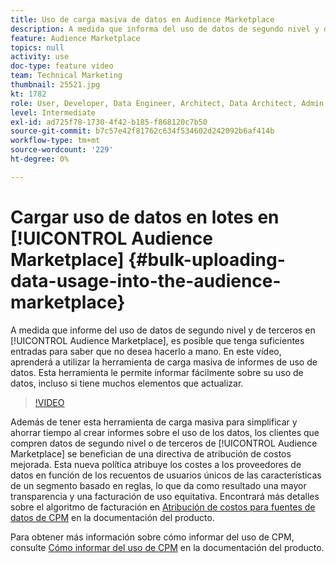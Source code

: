 ```yaml
---
title: Uso de carga masiva de datos en Audience Marketplace
description: A medida que informa del uso de datos de segundo nivel y de terceros en el Audience Marketplace, es posible que tenga suficientes entradas para comprobar que no desea hacerlo a mano. En este vídeo, aprenderá a utilizar la herramienta de carga masiva de informes de uso de datos para poder informar fácilmente sobre su uso de datos, incluso si tiene muchos elementos que actualizar.
feature: Audience Marketplace
topics: null
activity: use
doc-type: feature video
team: Technical Marketing
thumbnail: 25521.jpg
kt: 1782
role: User, Developer, Data Engineer, Architect, Data Architect, Admin, Leader
level: Intermediate
exl-id: ad725f78-1730-4f42-b185-f868120c7b50
source-git-commit: b7c57e42f81762c634f534602d242092b6af414b
workflow-type: tm+mt
source-wordcount: '229'
ht-degree: 0%

---
```


# Cargar uso de datos en lotes en [!UICONTROL Audience Marketplace] {#bulk-uploading-data-usage-into-the-audience-marketplace}

A medida que informe del uso de datos de segundo nivel y de terceros en [!UICONTROL Audience Marketplace], es posible que tenga suficientes entradas para saber que no desea hacerlo a mano. En este vídeo, aprenderá a utilizar la herramienta de carga masiva de informes de uso de datos. Esta herramienta le permite informar fácilmente sobre su uso de datos, incluso si tiene muchos elementos que actualizar.

>[!VIDEO](https://video.tv.adobe.com/v/33683/?quality=12&captions=spa)

Además de tener esta herramienta de carga masiva para simplificar y ahorrar tiempo al crear informes sobre el uso de los datos, los clientes que compren datos de segundo nivel o de terceros de [!UICONTROL Audience Marketplace] se benefician de una directiva de atribución de costos mejorada. Esta nueva política atribuye los costes a los proveedores de datos en función de los recuentos de usuarios únicos de las características de un segmento basado en reglas, lo que da como resultado una mayor transparencia y una facturación de uso equitativa.
Encontrará más detalles sobre el algoritmo de facturación en [Atribución de costos para fuentes de datos de CPM](https://experiencecloud.adobe.com/resources/help/es_ES/aam/marketplace_cpm_billing.html) en la documentación del producto.

Para obtener más información sobre cómo informar del uso de CPM, consulte [Cómo informar del uso de CPM](https://experiencecloud.adobe.com/resources/help/es_ES/aam/t_marketplace_report_cpm_usage.html) en la documentación del producto.
